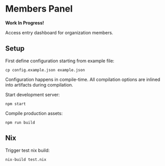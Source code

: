 # Members Panel

**Work In Progress!**

Access entry dashboard for organization members.

## Setup

First define configuration starting from example file:

```
cp config.example.json example.json
```

Configuration happens in compile-time. All compilation options are inlined into artifacts during compilation.

Start development server:

```
npm start
```

Compile production assets:

```
npm run build
```

## Nix

Trigger test nix build:

```
nix-build test.nix
```
